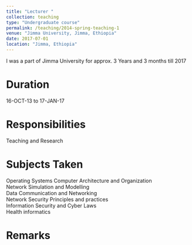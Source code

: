 ```yaml
---
title: "Lecturer "
collection: teaching
type: "Undergraduate course"
permalink: /teaching/2014-spring-teaching-1
venue: "Jimma University, Jimma, Ethiopia"
date: 2017-07-01
location: "Jimma, Ethiopia"
---
```


I was a part of Jimma University for approx. 3 Years and 3 months till 2017

Duration
======
16-OCT-13 to 17-JAN-17 

Responsibilities
======
Teaching and Research

Subjects Taken
======
Operating Systems
Computer Architecture and Organization  
Network Simulation and Modelling  
Data Communication and Networking  
Network Security Principles and practices  
Information Security and Cyber Laws  
Health informatics  

Remarks
======
